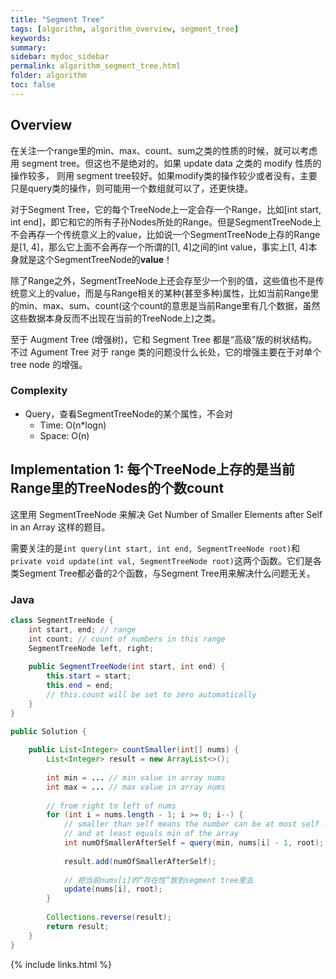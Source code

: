 ```yaml
---
title: "Segment Tree"
tags: [algorithm, algorithm_overview, segment_tree]
keywords:
summary:
sidebar: mydoc_sidebar
permalink: algorithm_segment_tree.html
folder: algorithm
toc: false
---
```


## Overview
在关注一个range里的min、max、count、sum之类的性质的时候，就可以考虑用 segment tree。但这也不是绝对的。如果 update data 之类的 modify 性质的操作较多，
则用 segment tree较好。如果modify类的操作较少或者没有，主要只是query类的操作，则可能用一个数组就可以了，还更快捷。

对于Segment Tree，它的每个TreeNode上一定会存一个Range，比如[int start, int end]，即它和它的所有子孙Nodes所处的Range。但是SegmentTreeNode上不会再存一个传统意义上的value，比如说一个SegmentTreeNode上存的Range是[1, 4]，那么它上面不会再存一个所谓的[1, 4]之间的int value，事实上[1, 4]本身就是这个SegmentTreeNode的**value**！

除了Range之外，SegmentTreeNode上还会存至少一个别的值，这些值也不是传统意义上的value，而是与Range相关的某种(甚至多种)属性，比如当前Range里的min、max、sum、count(这个count的意思是当前Range里有几个数据，虽然这些数据本身反而不出现在当前的TreeNode上)之类。

至于 Augment Tree (增强树)，它和 Segment Tree 都是“高级”版的树状结构。不过 Agument Tree 对于 range 类的问题没什么长处，它的增强主要在于对单个 tree node 的增强。

### Complexity
* Query，查看SegmentTreeNode的某个属性，不会对
  * Time: O(n*logn)
  * Space: O(n)


## Implementation 1: 每个TreeNode上存的是当前Range里的TreeNodes的个数count
这里用 SegmentTreeNode 来解决 Get Number of Smaller Elements after Self in an Array 这样的题目。

需要关注的是`int query(int start, int end, SegmentTreeNode root)`和`private void update(int val, SegmentTreeNode root)`这两个函数。它们是各类Segment Tree都必备的2个函数，与Segment Tree用来解决什么问题无关。

### Java
```java
class SegmentTreeNode {
    int start, end; // range
    int count; // count of numbers in this range
    SegmentTreeNode left, right;
    
    public SegmentTreeNode(int start, int end) {
        this.start = start;
        this.end = end;
        // this.count will be set to zero automatically
    }
}

public Solution {
    
    public List<Integer> countSmaller(int[] nums) {
        List<Integer> result = new ArrayList<>();
        
        int min = ... // min value in array nums
        int max = ... // max value in array nums   
        
        // from right to left of nums
        for (int i = nums.length - 1; i >= 0; i--) {
            // smaller than self means the number can be at most self - 1, 
            // and at least equals min of the array
            int numOfSmallerAfterSelf = query(min, nums[i] - 1, root); // 最后要反转顺序
            
            result.add(numOfSmallerAfterSelf);
            
            // 把当前nums[i]的“存在性”放到segment tree里去
            update(nums[i], root);
        }
        
        Collections.reverse(result);
        return result;
    }
}
```

{% include links.html %}
